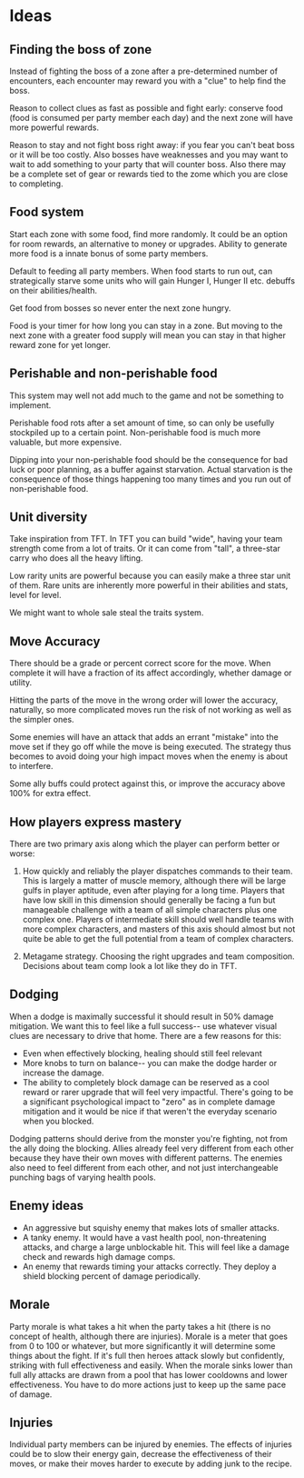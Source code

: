 # Ideas

## Finding the boss of zone

Instead of fighting the boss of a zone after a pre-determined number of encounters, each encounter may reward you with a "clue" to help find the boss.

Reason to collect clues as fast as possible and fight early: conserve food (food is consumed per party member each day) and the next zone will have more powerful rewards.

Reason to stay and not fight boss right away: if you fear you can't beat boss or it will be too costly. Also bosses have weaknesses and you may want to wait to add something to your party that will counter boss. Also there may be a complete set of gear or rewards tied to the zome which you are close to completing.

## Food system

Start each zone with some food, find more randomly. It could be an option for room rewards, an alternative to money or upgrades. Ability to generate more food is a innate bonus of some party members.

Default to feeding all party members. When food starts to run out, can strategically starve some units who will gain Hunger I, Hunger II etc. debuffs on their abilities/health.

Get food from bosses so never enter the next zone hungry.

Food is your timer for how long you can stay in a zone. But moving to the next zone with a greater food supply will mean you can stay in that higher reward zone for yet longer.

## Perishable and non-perishable food

This system may well not add much to the game and not be something to implement.

Perishable food rots after a set amount of time, so can only be usefully stockpiled up to a certain point. Non-perishable food is much more valuable, but more expensive.

Dipping into your non-perishable food should be the consequence for bad luck or poor planning, as a buffer against starvation. Actual starvation is the consequence of those things happening too many times and you run out of non-perishable food.

## Unit diversity

Take inspiration from TFT. In TFT you can build "wide", having your team strength come from a lot of traits. Or it can come from "tall", a three-star carry who does all the heavy lifting.

Low rarity units are powerful because you can easily make a three star unit of them. Rare units are inherently more powerful in their abilities and stats, level for level.

We might want to whole sale steal the traits system.

## Move Accuracy

There should be a grade or percent correct score for the move. When complete it will have a fraction of its affect accordingly, whether damage or utility.

Hitting the parts of the move in the wrong order will lower the accuracy, naturally, so more complicated moves run the risk of not working as well as the simpler ones.

Some enemies will have an attack that adds an errant "mistake" into the move set if they go off while the move is being executed. The strategy thus becomes to avoid doing your
high impact moves when the enemy is about to interfere.

Some ally buffs could protect against this, or improve the accuracy above 100% for extra effect.

## How players express mastery

There are two primary axis along which the player can perform better or worse:

1. How quickly and reliably the player dispatches commands to their team. This is largely a matter of muscle memory, although there will be large gulfs in player aptitude, even after playing for a long time. Players that have low skill in this dimension should generally be facing a fun but manageable challenge with a team of all simple characters plus one complex one. Players of intermediate skill should well handle teams with more complex characters, and masters of this axis should almost but not quite be able to get the full potential from a team of complex characters.

2. Metagame strategy. Choosing the right upgrades and team composition. Decisions about team comp look a lot like they do in TFT.

## Dodging

When a dodge is maximally successful it should result in 50% damage mitigation. We want this to feel like a full success-- use whatever visual clues are necessary to drive that home. There are a few reasons for this:

- Even when effectively blocking, healing should still feel relevant
- More knobs to turn on balance-- you can make the dodge harder or increase the damage.
- The ability to completely block damage can be reserved as a cool reward or rarer upgrade that will feel very impactful. There's going to be a significant psychological impact to "zero" as in complete damage mitigation and it would be nice if that weren't the everyday scenario when you blocked.

Dodging patterns should derive from the monster you're fighting, not from the ally doing the blocking. Allies already feel very different from each other because they have their own moves with different patterns. The enemies also need to feel different from each other, and not just interchangeable punching bags of varying health pools.

## Enemy ideas

- An aggressive but squishy enemy that makes lots of smaller attacks.
- A tanky enemy. It would have a vast health pool, non-threatening attacks, and charge a large unblockable hit. This will feel like a damage check and rewards high damage comps.
- An enemy that rewards timing your attacks correctly. They deploy a shield blocking percent of damage periodically.

## Morale

Party morale is what takes a hit when the party takes a hit (there is no concept of health, although there are injuries). Morale is a meter that goes from 0 to 100 or whatever, but more significantly it will determine some things about the fight. If it's full then heroes attack slowly but confidently, striking with full effectiveness and easily. When the morale sinks lower than full ally attacks are drawn from a pool that has lower cooldowns and lower effectiveness. You have to do more actions just to keep up the same pace of damage.

## Injuries

Individual party members can be injured by enemies. The effects of injuries could be to slow their energy gain, decrease the effectiveness of their moves, or make their moves harder to execute by adding junk to the recipe.
